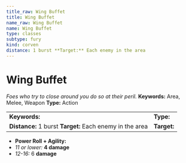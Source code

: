 ```yaml
---
title_raw: Wing Buffet
title: Wing Buffet
name_raw: Wing Buffet
name: Wing Buffet
type: classes
subtype: fury
kind: corven
distance: 1 burst **Target:** Each enemy in the area
---
```


# Wing Buffet

*Foes who try to close around you do so at their peril.* **Keywords:** Area, Melee, Weapon **Type:** Action

|                                                          |             |
| :------------------------------------------------------- | :---------- |
| **Keywords:**                                            | **Type:**   |
| **Distance:** 1 burst **Target:** Each enemy in the area | **Target:** |

- **Power Roll + Agility:**
- *11 or lower:* **4 damage**
- *12-16:* 6 **damage**
